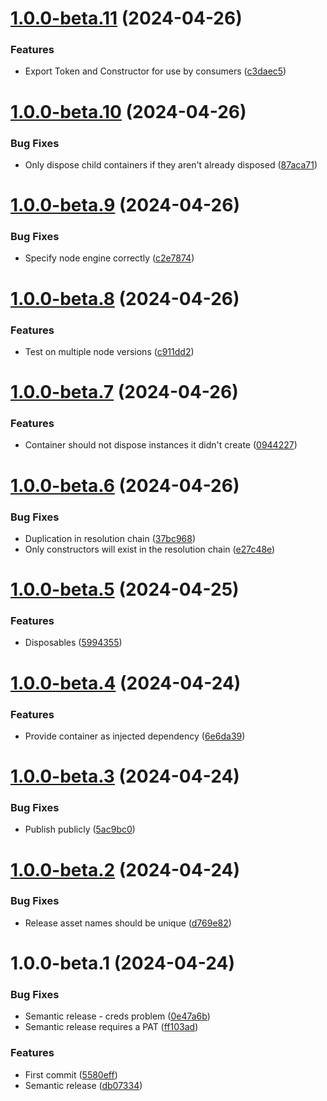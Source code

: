 # [1.0.0-beta.11](https://github.com/laurence79/ts-ioc/compare/v1.0.0-beta.10...v1.0.0-beta.11) (2024-04-26)


### Features

* Export Token and Constructor for use by consumers ([c3daec5](https://github.com/laurence79/ts-ioc/commit/c3daec5525d3ec51dd38306a069b5f247599eaec))

# [1.0.0-beta.10](https://github.com/laurence79/ts-ioc/compare/v1.0.0-beta.9...v1.0.0-beta.10) (2024-04-26)


### Bug Fixes

* Only dispose child containers if they aren't already disposed ([87aca71](https://github.com/laurence79/ts-ioc/commit/87aca717a3dcc3897cb5d1bb7ede05d78d9a9323))

# [1.0.0-beta.9](https://github.com/laurence79/ts-ioc/compare/v1.0.0-beta.8...v1.0.0-beta.9) (2024-04-26)


### Bug Fixes

* Specify node engine correctly ([c2e7874](https://github.com/laurence79/ts-ioc/commit/c2e787472fe861c3970af3983b11d2812b4f0418))

# [1.0.0-beta.8](https://github.com/laurence79/ts-ioc/compare/v1.0.0-beta.7...v1.0.0-beta.8) (2024-04-26)


### Features

* Test on multiple node versions ([c911dd2](https://github.com/laurence79/ts-ioc/commit/c911dd259f7c63e23e28aa6e01bdf871aaac05aa))

# [1.0.0-beta.7](https://github.com/laurence79/ts-ioc/compare/v1.0.0-beta.6...v1.0.0-beta.7) (2024-04-26)


### Features

* Container should not dispose instances it didn't create ([0944227](https://github.com/laurence79/ts-ioc/commit/0944227a382d45e6316051e1bcd038fb75a75ca3))

# [1.0.0-beta.6](https://github.com/laurence79/ts-ioc/compare/v1.0.0-beta.5...v1.0.0-beta.6) (2024-04-26)


### Bug Fixes

* Duplication in resolution chain ([37bc968](https://github.com/laurence79/ts-ioc/commit/37bc9681fdf93e207b2c9fa97dac0eb980987a0d))
* Only constructors will exist in the resolution chain ([e27c48e](https://github.com/laurence79/ts-ioc/commit/e27c48ec7422647f3927ecd9aa571e9fa1d20e36))

# [1.0.0-beta.5](https://github.com/laurence79/ts-ioc/compare/v1.0.0-beta.4...v1.0.0-beta.5) (2024-04-25)


### Features

* Disposables ([5994355](https://github.com/laurence79/ts-ioc/commit/59943559de5ebe6116e5208371e12390f3be541b))

# [1.0.0-beta.4](https://github.com/laurence79/ts-ioc/compare/v1.0.0-beta.3...v1.0.0-beta.4) (2024-04-24)


### Features

* Provide container as injected dependency ([6e6da39](https://github.com/laurence79/ts-ioc/commit/6e6da3928786bb5cb70c9c1be872ed91b861d83c))

# [1.0.0-beta.3](https://github.com/laurence79/ts-ioc/compare/v1.0.0-beta.2...v1.0.0-beta.3) (2024-04-24)


### Bug Fixes

* Publish publicly ([5ac9bc0](https://github.com/laurence79/ts-ioc/commit/5ac9bc0a58872b2d36ff0b5e8717612a582e82ef))

# [1.0.0-beta.2](https://github.com/laurence79/ts-ioc/compare/v1.0.0-beta.1...v1.0.0-beta.2) (2024-04-24)


### Bug Fixes

* Release asset names should be unique ([d769e82](https://github.com/laurence79/ts-ioc/commit/d769e829d5179dfbbfe7e8c8e2017c88b158bcc6))

# 1.0.0-beta.1 (2024-04-24)


### Bug Fixes

* Semantic release - creds problem ([0e47a6b](https://github.com/laurence79/ts-ioc/commit/0e47a6b00eadf8ec0435600bd0ca4270864cfc4d))
* Semantic release requires a PAT ([ff103ad](https://github.com/laurence79/ts-ioc/commit/ff103adeb4f6eedfaeb6484293a301867aa15cf3))


### Features

* First commit ([5580eff](https://github.com/laurence79/ts-ioc/commit/5580eff66e95bde7f065d7ef4ba8a1c8ea2e56a2))
* Semantic release ([db07334](https://github.com/laurence79/ts-ioc/commit/db073344d303f4eef79121049f1689ca69b7f99f))
